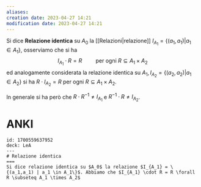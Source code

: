 ```yaml
---
aliases: 
creation date: 2023-04-27 14:21
modification date: 2023-04-27 14:21
---
```


Si dice **Relazione identica** su $A_{0}$ la [[Relazioni|relazione]] $I_{A_{1}} = \{ (a_{1},a_{1}) | a_{1} \in A_{1} \}$, osserviamo che si ha
$$ I_{A_{1}} \cdot R = R\qquad \text{ per ogni }R \subseteq A_{1} \times A_{2} $$
ed analogamente considerata la relazione identica su $A_{1}, I_{A_{2}} = \{ (a_{2},a_{2}) | a_{1} \in A_{2} \}$ si ha $R \cdot I_{A_{2}} = R$ per ogni $R \subseteq A_{1} \times A_{2}$.

In generale si ha però che
$R \cdot R^{-1} \neq I_{A_{1}}$ e $R^{-1} \cdot R \neq I_{A_{2}}$.

# ANKI

```anki
id: 1700559637952
deck: LeA
---
# Relazione identica
===
Si dice relazione identica su $A_0$ la relazione $I_{A_1} = \{(a_1,a_1) | a_1 \in A_1\}$. Abbiamo che $I_{A_1} \cdot R = R \forall R \subseteq A_1 \times A_2$
```
